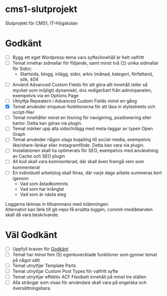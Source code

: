 # cms1-slutprojekt
Slutprojekt för CMS1, IT-Högskolan

# Godkänt
- [ ] Bygg ett eget Wordpress-tema vars syfte/innehåll är helt valfritt
- [ ] Temat innehar sidmallar för följande, samt minst två (2) unika sidmallar för Sidor;
  * Startsida, blogg, inlägg, sidor, arkiv (månad, kategori, författare), sök, 404
- [ ] Använd Advanced Custom Fields för att göra allt innehåll (eller så mycket som möjligt) dynamiskt, dvs redigerbart från adminpanelen, exempelvis via en Options Page
- [ ] Utnyttja Repeatern i Advanced Custom Fields minst en gång
- [x] Temat använder enqueue-funktionerna för att läsa in stylesheets och script-filer
- [ ] Temat innehåller minst en lösning för navigering, positionering eller kartor. Detta kan göras via plugin.
- [ ] Temat märker upp alla sidor/inlägg med meta-taggar av typen Open Graph
- [ ] Temat använder någon slags koppling till social-media, exempelvis like/share-länkar eller instagramflöde. Detta kan vara via plugin.
- [ ] Installationen skall ha optimerats för SEO,  exempelvis med användning av Cache och SEO plugin
- [ ] All kod skall vara kommenterad, där skall även framgå vem som kommenterat
- [ ] En individuell arbetslog skall föras, där varje dags arbete summeras kort igenom:
  * Vad som åstadkommits
  * Vad som har krånglat
  * Vad som är nästa steg

Loggarna lämnas in tillsammans med inlämningen.  
Alternativt kan länk till git-repo få ersätta loggen, commit-meddelanden skall då vara beskrivande.

# Väl Godkänt
- [ ] Uppfyll kraven för [Godkänt](#godkänt)
- [ ] Temat har minst fem (5) egentuvecklade funktioner som gynnar temat på något sätt
- [ ] Temat utnyttjar Template Parts 
- [ ] Temat utnyttjar Custom Post Types för valfritt syfte
- [ ] Temat utnyttjar effektiv ACF Flexibelt innehåll på minst tre ställen
- [ ] Alla strängar som visas för användare skall vara på engelska och översättningsbara.
